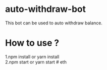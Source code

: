 # auto-withdraw-bot
This bot can be used to auto withdraw balance. 
# How to use ?
1.npm install or yarn install <br> 
2.npm start or yarn start
#   e t h  
 